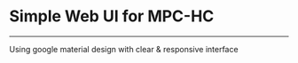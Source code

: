 # Simple Web UI for MPC-HC
-----------
Using google material design with clear & responsive interface